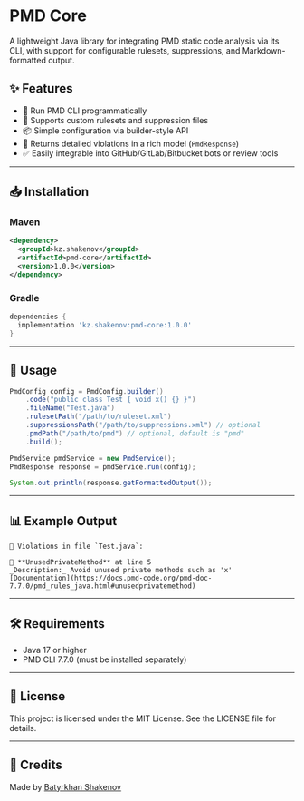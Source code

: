 # PMD Core

A lightweight Java library for integrating PMD static code analysis via its CLI, with support for configurable rulesets, suppressions, and Markdown-formatted output.

## ✨ Features
- 🔧 Run PMD CLI programmatically
- 📄 Supports custom rulesets and suppression files
- 📦 Simple configuration via builder-style API
- 📝 Returns detailed violations in a rich model (`PmdResponse`)
- ✅ Easily integrable into GitHub/GitLab/Bitbucket bots or review tools

---

## 📥 Installation

### Maven

```xml
<dependency>
  <groupId>kz.shakenov</groupId>
  <artifactId>pmd-core</artifactId>
  <version>1.0.0</version>
</dependency>
```

### Gradle

```groovy
dependencies {
  implementation 'kz.shakenov:pmd-core:1.0.0'
}
```

---

## 🚀 Usage

```java
PmdConfig config = PmdConfig.builder()
    .code("public class Test { void x() {} }")
    .fileName("Test.java")
    .rulesetPath("/path/to/ruleset.xml")
    .suppressionsPath("/path/to/suppressions.xml") // optional
    .pmdPath("/path/to/pmd") // optional, default is "pmd"
    .build();

PmdService pmdService = new PmdService();
PmdResponse response = pmdService.run(config);

System.out.println(response.getFormattedOutput());
```

---

## 📊 Example Output

```
🚨 Violations in file `Test.java`:

🔸 **UnusedPrivateMethod** at line 5  
_Description:_ Avoid unused private methods such as 'x'  
[Documentation](https://docs.pmd-code.org/pmd-doc-7.7.0/pmd_rules_java.html#unusedprivatemethod)
```

---

## 🛠 Requirements
- Java 17 or higher
- PMD CLI 7.7.0 (must be installed separately)

---

## 📄 License

This project is licensed under the MIT License. See the LICENSE file for details.

---

## 🙌 Credits

Made️ by [Batyrkhan Shakenov](https://github.com/devbatyr)
